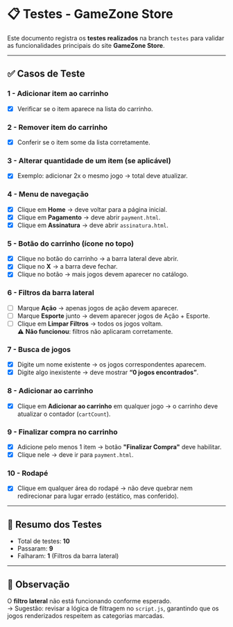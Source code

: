 # 📋 Testes - GameZone Store

Este documento registra os **testes realizados** na branch `testes` para validar as funcionalidades principais do site **GameZone Store**.

---

## ✅ Casos de Teste

### 1 - Adicionar item ao carrinho  
- [x] Verificar se o item aparece na lista do carrinho.

### 2 - Remover item do carrinho  
- [x] Conferir se o item some da lista corretamente.

### 3 - Alterar quantidade de um item (se aplicável)  
- [x] Exemplo: adicionar 2x o mesmo jogo → total deve atualizar.

### 4 - Menu de navegação  
- [x] Clique em **Home** → deve voltar para a página inicial.  
- [x] Clique em **Pagamento** → deve abrir `payment.html`.  
- [x] Clique em **Assinatura** → deve abrir `assinatura.html`.

### 5 - Botão do carrinho (ícone no topo)  
- [x] Clique no botão do carrinho → a barra lateral deve abrir.  
- [x] Clique no **X** → a barra deve fechar.  
- [x] Clique no botão → mais jogos devem aparecer no catálogo.

### 6 - Filtros da barra lateral  
- [ ] Marque **Ação** → apenas jogos de ação devem aparecer.  
- [ ] Marque **Esporte** junto → devem aparecer jogos de Ação + Esporte.  
- [ ] Clique em **Limpar Filtros** → todos os jogos voltam.  
⚠️ **Não funcionou**: filtros não aplicaram corretamente.

### 7 - Busca de jogos  
- [x] Digite um nome existente → os jogos correspondentes aparecem.  
- [x] Digite algo inexistente → deve mostrar **“0 jogos encontrados”**.

### 8 - Adicionar ao carrinho  
- [x] Clique em **Adicionar ao carrinho** em qualquer jogo → o carrinho deve atualizar o contador (`cartCount`).

### 9 - Finalizar compra no carrinho  
- [x] Adicione pelo menos 1 item → botão **"Finalizar Compra"** deve habilitar.  
- [x] Clique nele → deve ir para `payment.html`.

### 10 - Rodapé  
- [x] Clique em qualquer área do rodapé → não deve quebrar nem redirecionar para lugar errado (estático, mas conferido).

---

## 📌 Resumo dos Testes
- Total de testes: **10**  
- Passaram: **9**  
- Falharam: **1** (Filtros da barra lateral)

---

## 🚩 Observação
O **filtro lateral** não está funcionando conforme esperado.  
→ Sugestão: revisar a lógica de filtragem no `script.js`, garantindo que os jogos renderizados respeitem as categorias marcadas.
